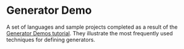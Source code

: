 Generator Demo
==============

A set of languages and sample projects completed as a result of the [Generator Demos tutorial](http://confluence.jetbrains.com/display/MPSD20183/Generator+Demos).
They illustrate the most frequently used techniques for defining generators.
